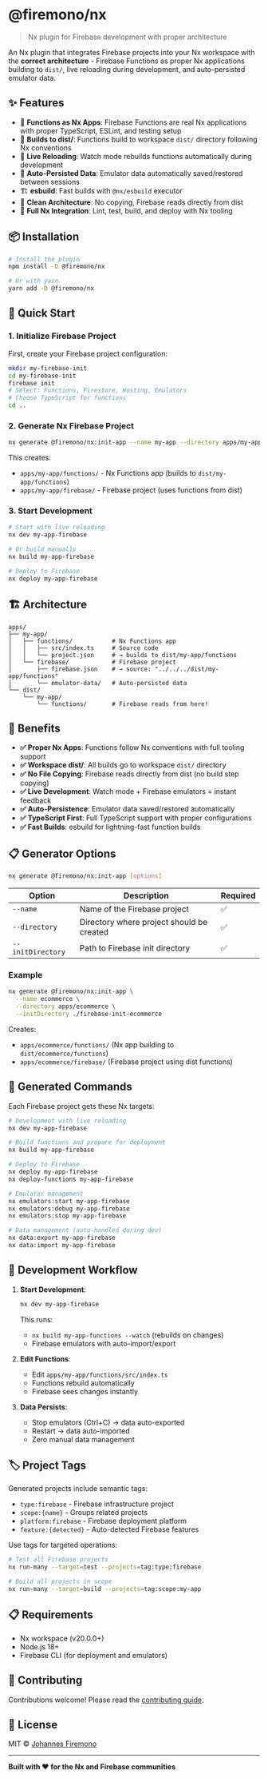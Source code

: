 # @firemono/nx

> Nx plugin for Firebase development with proper architecture

An Nx plugin that integrates Firebase projects into your Nx workspace with the **correct architecture** - Firebase Functions as proper Nx applications building to `dist/`, live reloading during development, and auto-persisted emulator data.

## ✨ Features

- 🚀 **Functions as Nx Apps**: Firebase Functions are real Nx applications with proper TypeScript, ESLint, and testing setup
- 📂 **Builds to dist/**: Functions build to workspace `dist/` directory following Nx conventions  
- 🔄 **Live Reloading**: Watch mode rebuilds functions automatically during development
- 💾 **Auto-Persisted Data**: Emulator data automatically saved/restored between sessions
- 🏗️ **esbuild**: Fast builds with `@nx/esbuild` executor
- 🧹 **Clean Architecture**: No copying, Firebase reads directly from dist
- 🔧 **Full Nx Integration**: Lint, test, build, and deploy with Nx tooling

## 📦 Installation

```bash
# Install the plugin
npm install -D @firemono/nx

# Or with yarn
yarn add -D @firemono/nx
```

## 🚀 Quick Start

### 1. Initialize Firebase Project

First, create your Firebase project configuration:

```bash
mkdir my-firebase-init
cd my-firebase-init
firebase init
# Select: Functions, Firestore, Hosting, Emulators
# Choose TypeScript for functions
cd ..
```

### 2. Generate Nx Firebase Project

```bash
nx generate @firemono/nx:init-app --name my-app --directory apps/my-app --initDirectory ./my-firebase-init
```

This creates:
- `apps/my-app/functions/` - Nx Functions app (builds to `dist/my-app/functions`)
- `apps/my-app/firebase/` - Firebase project (uses functions from dist)

### 3. Start Development

```bash
# Start with live reloading
nx dev my-app-firebase

# Or build manually  
nx build my-app-firebase

# Deploy to Firebase
nx deploy my-app-firebase
```

## 🏗️ Architecture

```
apps/
├── my-app/
│   ├── functions/           # Nx Functions app
│   │   ├── src/index.ts     # Source code
│   │   └── project.json     # → builds to dist/my-app/functions
│   └── firebase/            # Firebase project  
│       ├── firebase.json    # → source: "../../../dist/my-app/functions"
│       └── emulator-data/   # Auto-persisted data
└── dist/
    └── my-app/
        └── functions/       # Firebase reads from here!
```

## 🎯 Benefits

- **✅ Proper Nx Apps**: Functions follow Nx conventions with full tooling support
- **✅ Workspace dist/**: All builds go to workspace `dist/` directory  
- **✅ No File Copying**: Firebase reads directly from dist (no build step copying)
- **✅ Live Development**: Watch mode + Firebase emulators = instant feedback
- **✅ Auto-Persistence**: Emulator data saved/restored automatically
- **✅ TypeScript First**: Full TypeScript support with proper configurations
- **✅ Fast Builds**: esbuild for lightning-fast function builds

## 📋 Generator Options

```bash
nx generate @firemono/nx:init-app [options]
```

| Option | Description | Required |
|--------|-------------|----------|
| `--name` | Name of the Firebase project | ✅ |
| `--directory` | Directory where project should be created | ✅ |  
| `--initDirectory` | Path to Firebase init directory | ✅ |

### Example

```bash
nx generate @firemono/nx:init-app \
  --name ecommerce \
  --directory apps/ecommerce \
  --initDirectory ./firebase-init-ecommerce
```

Creates:
- `apps/ecommerce/functions/` (Nx app building to `dist/ecommerce/functions`)
- `apps/ecommerce/firebase/` (Firebase project using dist functions)

## 🔧 Generated Commands

Each Firebase project gets these Nx targets:

```bash
# Development with live reloading
nx dev my-app-firebase

# Build functions and prepare for deployment  
nx build my-app-firebase

# Deploy to Firebase
nx deploy my-app-firebase
nx deploy-functions my-app-firebase

# Emulator management
nx emulators:start my-app-firebase
nx emulators:debug my-app-firebase  
nx emulators:stop my-app-firebase

# Data management (auto-handled during dev)
nx data:export my-app-firebase
nx data:import my-app-firebase
```

## 🔄 Development Workflow

1. **Start Development**:
   ```bash
   nx dev my-app-firebase
   ```
   This runs:
   - `nx build my-app-functions --watch` (rebuilds on changes)
   - Firebase emulators with auto-import/export

2. **Edit Functions**: 
   - Edit `apps/my-app/functions/src/index.ts`
   - Functions rebuild automatically
   - Firebase sees changes instantly

3. **Data Persists**:
   - Stop emulators (Ctrl+C) → data auto-exported  
   - Restart → data auto-imported
   - Zero manual data management

## 🏷️ Project Tags

Generated projects include semantic tags:

- `type:firebase` - Firebase infrastructure project
- `scope:{name}` - Groups related projects  
- `platform:firebase` - Firebase deployment platform
- `feature:{detected}` - Auto-detected Firebase features

Use tags for targeted operations:
```bash
# Test all Firebase projects
nx run-many --target=test --projects=tag:type:firebase

# Build all projects in scope  
nx run-many --target=build --projects=tag:scope:my-app
```

## 📋 Requirements

- Nx workspace (v20.0.0+)
- Node.js 18+
- Firebase CLI (for deployment and emulators)

## 🤝 Contributing

Contributions welcome! Please read the [contributing guide](https://github.com/johannesnormannjensen/firemono/blob/main/CONTRIBUTING.md).

## 📄 License

MIT © [Johannes Firemono](https://github.com/johannesnormannjensen/firemono)

---

**Built with ❤️ for the Nx and Firebase communities**
